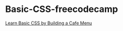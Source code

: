 # Basic-CSS-freecodecamp
<a href ="https://www.freecodecamp.org/learn/2022/responsive-web-design" >Learn Basic CSS by Building a Cafe Menu </a>
